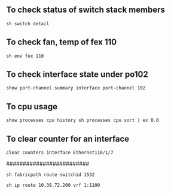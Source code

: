 
##  To check status of switch stack members
```
sh switch detail
```
## To check fan, temp of fex 110
```
sh env fex 110 

```
## To check interface state under po102
```
show port-channel summary interface port-channel 102
```

## To cpu usage
```
show processes cpu history sh processes cpu sort | ex 0.0
```
## To clear counter for an interface
```
clear counters interface Ethernet110/1/7 
```
#########################

```
sh fabricpath route switchid 1532
```

```
sh ip route 10.38.72.200 vrf 1:1100
```
